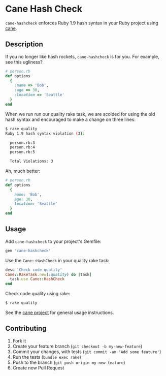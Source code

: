 # Cane Hash Check

`cane-hashcheck` enforces Ruby 1.9 hash syntax in your Ruby project using
[cane](https://github.com/square/cane).

## Description

If you no longer like hash rockets, `cane-hashcheck` is for you. For example,
see this ugliness?

```ruby
# person.rb
def options
  {
    :name => 'Bob',
    :age => 30,
    :location => 'Seattle'
  }
end
```

When we run run our quality rake task, we are scolded for using the old hash
syntax and encouraged to make a change on three lines:

```bash
$ rake quality
Ruby 1.9 hash syntax violation (3):

  person.rb:3
  person.rb:4
  person.rb:5

  Total Violations: 3
```

Ah, much better:

```ruby
# person.rb
def options
  {
    name: 'Bob',
    age: 30,
    location: 'Seattle'
  }
end
```

## Usage

Add `cane-hashcheck` to your project's Gemfile:

```ruby
gem 'cane-hashcheck'
```

Use the `Cane::HashCheck` in your quality rake task:

```ruby
desc 'Check code quality'
Cane::RakeTask.new(:quality) do |task|
  task.use Cane::HashCheck
end
```

Check code quality using rake:

```bash
$ rake quality
```

See the [cane project](https://github.com/square/cane) for general usage
instructions.

## Contributing

1. Fork it
2. Create your feature branch (`git checkout -b my-new-feature`)
3. Commit your changes, with tests (`git commit -am 'Add some feature'`)
4. Run the tests (`bundle exec rake`)
5. Push to the branch (`git push origin my-new-feature`)
6. Create new Pull Request
